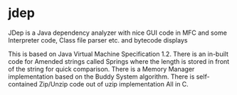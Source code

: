 # jdep
JDep is a Java dependency analyzer with nice GUI code in MFC and some Interpreter code, Class file parser etc. and bytecode displays

This is based on Java Virtual Machine Specification 1.2. There is an in-built code for Amended strings called Springs where the length is stored in front of the  string
for quick comparison. There is a Memory Manager implementation based on the Buddy System algorithm. There is self-contained Zip/Unzip code out of uzip implementation All in C.
